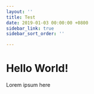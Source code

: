 ```yaml
---
layout: ''
title: Test
date: 2019-01-03 00:00:00 +0800
sidebar_link: true
sidebar_sort_order: ''

---
```

# Hello World!

Lorem ipsum here